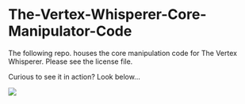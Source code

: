 # The-Vertex-Whisperer-Core-Manipulator-Code
The following repo. houses the core manipulation code for The Vertex Whisperer. Please see the license file.

Curious to see it in action? Look below...

![](https://i.imgur.com/IZzWRvk.gif)
